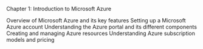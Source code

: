 Chapter 1: Introduction to Microsoft Azure

Overview of Microsoft Azure and its key features
Setting up a Microsoft Azure account
Understanding the Azure portal and its different components
Creating and managing Azure resources
Understanding Azure subscription models and pricing